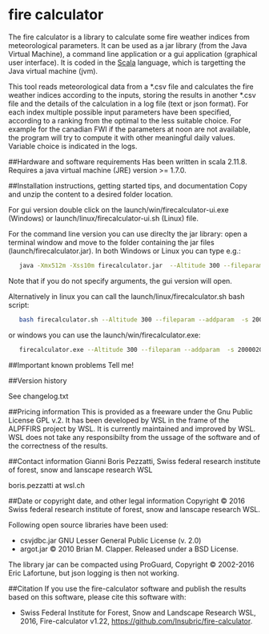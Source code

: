 
# fire calculator

The fire calculator is a library to calculate some fire weather indices from meteorological parameters. It can be used as a jar library (from the Java Virtual Machine), a command line application or a gui application (graphical user interface).
It is coded in the [Scala](http://www.scala-lang.org) language, which is targetting the Java virtual machine (jvm).

This tool reads meteorological data from a \*.csv file and calculates the fire weather indices according to the inputs, storing the results in another \*.csv file and the details of the calculation in a log file (text or json format). For each index multiple possible input parameters have been specified, according to a ranking from the optimal to the less suitable choice. For example for the canadian FWI if the parameters at noon are not available, the program will try to compute it with other meaningful daily values. Variable choice is indicated in the logs.


##Hardware and software requirements
Has been written in scala 2.11.8.
Requires a java virtual machine (JRE) version >= 1.7.0.



##Installation instructions, getting started tips, and documentation
Copy and unzip the content to a desired folder location.

For gui version double click on the launch/win/firecalculator-ui.exe (Windows) or launch/linux/firecalculator-ui.sh (Linux) file.

For the command line version you can use direclty the jar library: open a terminal window 
and move to the folder containing the jar files (launch/firecalculator.jar). 
In both Windows or Linux you can type e.g.:
```bash
   java -Xmx512m -Xss10m firecalculator.jar  --Altitude 300 --fileparam  --addparam  -s 20000201 -e 20040101  ./DATA_sample.csv
```
Note that if you do not specify arguments, the gui version will open.
   
Alternatively in linux you can call the launch/linux/firecalculator.sh bash script:
```bash
   bash firecalculator.sh --Altitude 300 --fileparam --addparam  -s 20000201 -e 20040101  ./DATA_sample.csv
```
or windows you can use the launch/win/firecalculator.exe:
```bash
   firecalculator.exe --Altitude 300 --fileparam --addparam  -s 20000201 -e 20040101  .\DATA_sample.csv
```   



##Important known problems
Tell me!


##Version history

See changelog.txt 


##Pricing information
This is provided as a freeware under the Gnu Public License GPL v.2. 
It has been developed by WSL in the frame of the ALPFFIRS project by WSL.
It is currently maintained and improved by WSL.
WSL does not take any responsibilty from the ussage of the software and of the correctness of the results.

##Contact information
Gianni Boris Pezzatti, 
Swiss federal research institute of forest, snow and lanscape research WSL

boris.pezzatti at wsl.ch


##Date or copyright date, and other legal information
Copyright © 2016 Swiss federal research institute of forest, snow and lanscape research WSL.

Following open source libraries have been used:
- csvjdbc.jar    		GNU Lesser General Public License (v. 2.0)
- argot.jar      		© 2010 Brian M. Clapper. Released under a BSD License.

The library jar can be compacted using ProGuard, Copyright © 2002-2016 Eric Lafortune, but json logging is then not working. 


##Citation
If you use the fire-calculator software and publish the results based on this software, please cite this software with:
- Swiss Federal Institute for Forest, Snow and Landscape Research WSL, 2016, Fire-calculator v1.22, https://github.com/Insubric/fire-calculator.


